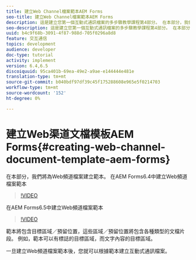 ```yaml
---
title: 建立Web Channel檔案範本AEM Forms
seo-title: 建立Web Channel檔案範本AEM Forms
description: 這是建立您第一個互動式通訊檔案的多步驟教學課程第4部分。 在本部分，我們將為Web頻道檔案建立範本。
seo-description: 這是建立您第一個互動式通訊檔案的多步驟教學課程第4部分。 在本部分，我們將為Web頻道檔案建立範本。
uuid: b4c9f68b-3091-4f87-988d-705f0296a8d8
feature: 交互通信
topics: development
audience: developer
doc-type: tutorial
activity: implement
version: 6.4,6.5
discoiquuid: 95ca401b-69ea-49e2-a9ae-e144444e481e
translation-type: tm+mt
source-git-commit: b040bdf97df39c45f175288608e965e5f0214703
workflow-type: tm+mt
source-wordcount: '152'
ht-degree: 0%

---
```



# 建立Web渠道文檔模板AEM Forms{#creating-web-channel-document-template-aem-forms}

在本部分，我們將為Web頻道檔案建立範本。
在AEM Forms6.4中建立Web頻道檔案範本
>[!VIDEO](https://video.tv.adobe.com/v/22342?quality=9&learn=on)

在AEM Forms6.5中建立Web頻道檔案範本
>[!VIDEO](https://video.tv.adobe.com/v/27807?quality=9&learn=on)

範本將包含目標區域／預留位置，這些區域／預留位置將包含各種類型的文檔片段。 例如，範本可以有標誌的目標區域，而文字內容的目標區域。

一旦建立Web頻道檔案範本後，您就可以根據範本建立互動式通訊檔案。
